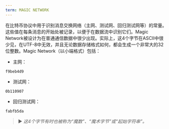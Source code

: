 ```yaml
---
term: MAGIC NETWORK
---
```


在比特币协议中用于识别消息交换网络（主网、测试网、回归测试网等）的常量。这些值在每条消息的开始处被记录，以便于在数据流中识别它们。Magic Network被设计为在普通通信数据中很少出现。实际上，这4个字节在ASCII中很少见，在UTF-8中无效，并且无论数据存储格式如何，都会生成一个非常大的32位整数。Magic Network（以小端格式）包括：
* 主网：

```text
f9beb4d9
```

* 测试网：

```text
0b110907
```

* 回归测试网：

```text
fabfb5da
```

> ► *这4个字节有时也被称为“魔数”、“魔术字节”或“起始字符串”。*